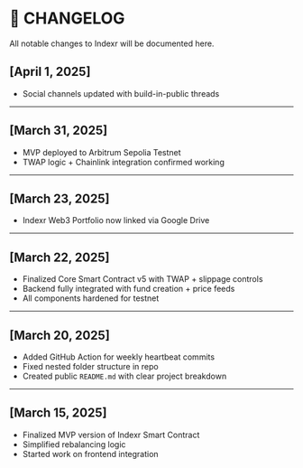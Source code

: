 # 📜 CHANGELOG

All notable changes to Indexr will be documented here.

## [April 1, 2025]
- Social channels updated with build-in-public threads

---

## [March 31, 2025]
- MVP deployed to Arbitrum Sepolia Testnet
- TWAP logic + Chainlink integration confirmed working

---

## [March 23, 2025]
- Indexr Web3 Portfolio now linked via Google Drive

---

## [March 22, 2025]
- Finalized Core Smart Contract v5 with TWAP + slippage controls
- Backend fully integrated with fund creation + price feeds
- All components hardened for testnet

---

## [March 20, 2025]
- Added GitHub Action for weekly heartbeat commits
- Fixed nested folder structure in repo
- Created public `README.md` with clear project breakdown

---

## [March 15, 2025]
- Finalized MVP version of Indexr Smart Contract
- Simplified rebalancing logic
- Started work on frontend integration
